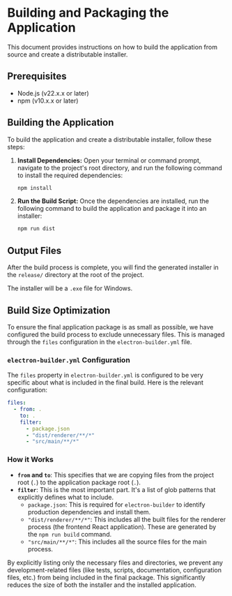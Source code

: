 # Building and Packaging the Application

This document provides instructions on how to build the application from source and create a distributable installer.

## Prerequisites

- Node.js (v22.x.x or later)
- npm (v10.x.x or later)

## Building the Application

To build the application and create a distributable installer, follow these steps:

1. **Install Dependencies:**
   Open your terminal or command prompt, navigate to the project's root directory, and run the following command to install the required dependencies:
   ```bash
   npm install
   ```

2. **Run the Build Script:**
   Once the dependencies are installed, run the following command to build the application and package it into an installer:
   ```bash
   npm run dist
   ```

## Output Files

After the build process is complete, you will find the generated installer in the `release/` directory at the root of the project.

The installer will be a `.exe` file for Windows.

## Build Size Optimization

To ensure the final application package is as small as possible, we have configured the build process to exclude unnecessary files. This is managed through the `files` configuration in the `electron-builder.yml` file.

### `electron-builder.yml` Configuration

The `files` property in `electron-builder.yml` is configured to be very specific about what is included in the final build. Here is the relevant configuration:

```yaml
files:
  - from: .
    to: .
    filter:
      - package.json
      - "dist/renderer/**/*"
      - "src/main/**/*"
```

### How it Works

- **`from` and `to`**: This specifies that we are copying files from the project root (`.`) to the application package root (`.`).
- **`filter`**: This is the most important part. It's a list of glob patterns that explicitly defines what to include.
    - `package.json`: This is required for `electron-builder` to identify production dependencies and install them.
    - `"dist/renderer/**/*"`: This includes all the built files for the renderer process (the frontend React application). These are generated by the `npm run build` command.
    - `"src/main/**/*"`: This includes all the source files for the main process.

By explicitly listing only the necessary files and directories, we prevent any development-related files (like tests, scripts, documentation, configuration files, etc.) from being included in the final package. This significantly reduces the size of both the installer and the installed application.
